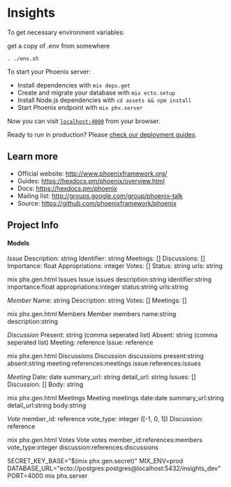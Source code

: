 # Insights

To get necessary environment variables:

get a copy of .env from somewhere

```
. ./env.sh
```

To start your Phoenix server:

- Install dependencies with `mix deps.get`
- Create and migrate your database with `mix ecto.setup`
- Install Node.js dependencies with `cd assets && npm install`
- Start Phoenix endpoint with `mix phx.server`

Now you can visit [`localhost:4000`](http://localhost:4000) from your browser.

Ready to run in production? Please [check our deployment guides](https://hexdocs.pm/phoenix/deployment.html).

## Learn more

- Official website: http://www.phoenixframework.org/
- Guides: https://hexdocs.pm/phoenix/overview.html
- Docs: https://hexdocs.pm/phoenix
- Mailing list: http://groups.google.com/group/phoenix-talk
- Source: https://github.com/phoenixframework/phoenix

## Project Info

#### Models

_Issue_
Description: string
Identifier: string
Meetings: []
Discussions: []
Importance: float
Appropriations: integer
Votes: []
Status: string
urls: string

mix phx.gen.html Issues Issue issues description:string identifier:string importance:float appropriations:integer status:string urls:string

_Member_
Name: string
Description: string
Votes: []
Meetings: []

mix phx.gen.html Members Member members name:string description:string

_Discussion_
Present: string (comma seperated list)
Absent: string (comma seperated list)
Meeting: reference
Issue: reference

mix phx.gen.html Discussions Discussion discussions present:string absent:string meeting:references:meetings issue:references:issues

_Meeting_
Date: date
summary_url: string
detail_url: string
Issues: []
Discussion: []
Body: string

mix phx.gen.html Meetings Meeting meetings date:date summary_url:string detail_url:string body:string

_Vote_
member_id: reference
vote_type: integer ([-1, 0, 1])
Discussion: reference

mix phx.gen.html Votes Vote votes member_id:references:members vote_type:integer discussion:references:discussions

SECRET_KEY_BASE="\$(mix phx.gen.secret)" MIX_ENV=prod DATABASE_URL="ecto://postgres:postgres@localhost:5432/insights_dev" PORT=4000 mix phx.server
